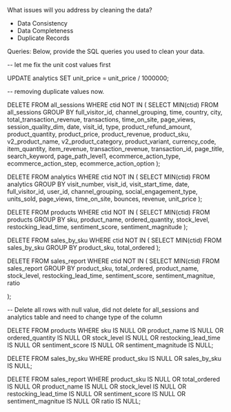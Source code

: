What issues will you address by cleaning the data?

- Data Consistency
- Data Completeness
- Duplicate Records




Queries:
Below, provide the SQL queries you used to clean your data.


-- let me fix the unit cost values first


UPDATE	analytics
SET 	unit_price = unit_price / 1000000;


-- removing duplicate values now.

DELETE FROM all_sessions
WHERE ctid NOT IN (
  SELECT MIN(ctid)
  FROM all_sessions
  GROUP BY 
    full_visitor_id, channel_grouping, time, country, city, total_transaction_revenue,
    transactions, time_on_site, page_views, session_quality_dim, date, visit_id, type,
	product_refund_amount, product_quantity, product_price, product_revenue, product_sku,
	v2_product_name, v2_product_category, product_variant, currency_code, item_quantity,
	item_revenue, transaction_revenue, transaction_id, page_title, search_keyword, page_path_level1, 
	ecommerce_action_type, ecommerce_action_step, ecommerce_action_option
);


DELETE FROM analytics
WHERE ctid NOT IN (
  SELECT MIN(ctid)
  FROM analytics
  GROUP BY visit_number, visit_id, visit_start_time, date, full_visitor_id, user_id, channel_grouping,
  social_engagement_type, units_sold, page_views, time_on_site, bounces, revenue, unit_price
);




DELETE FROM products
WHERE ctid NOT IN (
  SELECT MIN(ctid)
  FROM products
  GROUP BY sku, product_name, ordered_quantity, stock_level,
   			restocking_lead_time, sentiment_score, sentiment_magnitude
);

DELETE FROM sales_by_sku
WHERE ctid NOT IN (
  SELECT MIN(ctid)
  FROM sales_by_sku
  GROUP BY product_sku, total_ordered
);


DELETE FROM sales_report
WHERE ctid NOT IN (
  SELECT MIN(ctid)
  FROM sales_report
  GROUP BY product_sku, total_ordered, product_name, stock_level,
  			restocking_lead_time, sentiment_score, sentiment_magnitue, ratio
 
);



--  Delete all rows with null value, did not delete for all_sessions and analytics table and need to change type of the column





DELETE FROM products
WHERE sku IS NULL
   OR product_name IS NULL
   OR ordered_quantity IS NULL
   OR stock_level IS NULL
   OR restocking_lead_time IS NULL
   OR sentiment_score IS NULL
   OR sentiment_magnitude IS NULL;



DELETE FROM sales_by_sku
WHERE product_sku IS NULL
   OR sales_by_sku IS NULL;


DELETE FROM sales_report
WHERE product_sku IS NULL
   OR total_ordered IS NULL
   OR product_name IS NULL
   OR stock_level IS NULL
   OR restocking_lead_time IS NULL
   OR sentiment_score IS NULL
   OR sentiment_magnitue IS NULL
   OR ratio IS NULL;







